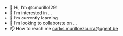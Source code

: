 - 👋 Hi, I’m @cmurillo1291
- 👀 I’m interested in ...
- 🌱 I’m currently learning 
- 💞️ I’m looking to collaborate on ...
- 📫 How to reach me carlos.murilloezcurra@ugent.be

<!---
cmurillo1291/cmurillo1291 is a ✨ special ✨ repository because its `README.md` (this file) appears on your GitHub profile.
You can click the Preview link to take a look at your changes.
--->
